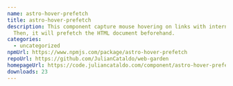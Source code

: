 ```yaml
---
name: astro-hover-prefetch
title: astro-hover-prefetch
description: This component capture mouse hovering on links with internal URLs.
  Then, it will prefetch the HTML document beforehand.
categories:
  - uncategorized
npmUrl: https://www.npmjs.com/package/astro-hover-prefetch
repoUrl: https://github.com/JulianCataldo/web-garden
homepageUrl: https://code.juliancataldo.com/component/astro-hover-prefetch
downloads: 23
---
```

